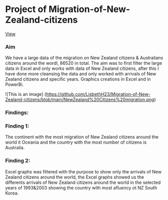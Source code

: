# Project of Migration-of-New-Zealand-citizens
[View](https://app.powerbi.com/groups/me/reports/938f59a6-12bf-460e-a655-a61842fe91bc/ReportSection?ctid=6efd0f20-57c8-4447-b53f-00d4992ca50b)

### Aim 
We have a large data of the migration on New Zealand citizens & Australians citizens around the wordl, 86520 in total. The aim was to first filter the large data in Excel and only works with data of New Zealand citizens, after this I have done more cleansing the data and only worked with arrivals of New Zealand citizens and specific years. Graphics creations in Excel and in PowerBi.

![This is an image] (https://github.com/LisbethH23/Migration-of-New-Zealand-citizens/blob/main/NewZealand%20Citizens%20migration.png)

### Findings:
### Finding 1:
The continent with the most migration of New Zealand citizens around the world it Oceania and the country with the most number of citizens is Australia.

### Finding 2:
Excel graphs was filtered with the purpose to show only the arrivals of New Zealand citizens around the world, the Excel graphs showed us the differents arrivals of New Zealand citizens around the world in the selected years of 1993&2003 showing the country with most afluency ot NZ South Korea.



